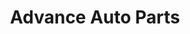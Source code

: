 ---
title: "Advance Auto Parts"
url: /marietta/advance-auto-parts-cobb-parkway-south/
shop: Autoteile
---
